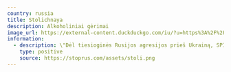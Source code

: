 ```yaml
---
country: russia
title: Stolichnaya
description: Alkoholiniai gėrimai
image_url: https://external-content.duckduckgo.com/iu/?u=https%3A%2F%2Fgullliquorstore.com%2Fwp-content%2Fuploads%2F2016%2F12%2Ffull-2947.jpeg&amp;f=1&amp;nofb=1
information:
  - description: \"Dėl tiesioginės Rusijos agresijos prieš Ukrainą, SPI Group nusprendė nutraukti visus ryšius su Rusijos Alfa spirito tiekėjais\"
    type: positive
    source: https://stoprus.com/assets/stoli.png
---
```


